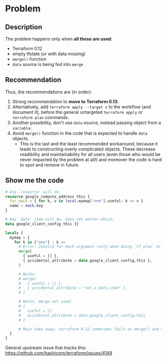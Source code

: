 # Problem

## Description

The problem happens only when **all these are used**:

- Terraform 0.12
- empty tfstate (or with data missing)
- `merge()` function
- `data` source is being fed into `merge`

## Recommendation

Thus, the recommendations are (in order):

1. Strong recommendation to **move to Terraform 0.13**.
1. Alternatively, add `terraform apply --target x` to the workflow (and document it), before the general untargeted `terraform apply` or `terraform plan` commands.
1. Another possibility, don't use `data` source, instead passing object from a `variable`.
1. Avoid `merge()` function in the code that is expected to handle `data` objects.
    - This is the last and the least recommended workaround, because
      it leads to constructing overly complicated objects. These decrease readibility and maintainability for all users (even those who would be never impacted by the problem at all!) and moreover the code is hard to spot and remove in future.

## Show me the code

```terraform
# Any `resource` will do:
resource google_compute_address this {
  for_each = { for k, v in local.mymap["one"].useful: k => v }
  name = each.key
}

# Any `data` item will do, does not matter which:
data google_client_config this {}

locals {
  mymap = {
    for k in ["one"] : k =>
      # Error: Invalid for_each argument (only when doing `tf plan` or `tf destroy` on an empty state)
      merge(
        { useful = [] },
        { accidental_attribute = data.google_client_config.this },
      )

      # Works:
      # merge(
      #   { useful = [] },
      #   { accidental_attribute = "not_a_data_item" },
      # )

      # Works, merge not used:
      # {
      #   useful = []
      #   accidental_attribute = data.google_client_config.this
      # }

      # Main take away: terraform 0.12 sometimes fails on merge() and data* combined. Do not blame flatten() or lookup() functions.
  }
}
```

General upstream issue that tracks this: https://github.com/hashicorp/terraform/issues/4149